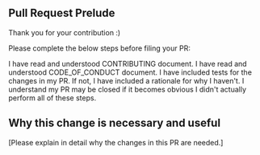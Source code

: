## Pull Request Prelude
Thank you for your contribution :)

Please complete the below steps before filing your PR:

 I have read and understood CONTRIBUTING document.
 I have read and understood  CODE_OF_CONDUCT document.
 I have included tests for the changes in my PR. If not, I have included a rationale for why I haven't.
 I understand my PR may be closed if it becomes obvious I didn't actually perform all of these steps.
## Why this change is necessary and useful
[Please explain in detail why the changes in this PR are needed.]
